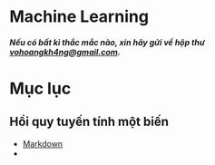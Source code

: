 # Machine Learning
#### _Nếu có bất kì thắc mắc nào, xin hãy gửi về hộp thư vohoangkh4ng@gmail.com._
# Mục lục
## Hồi quy tuyến tính một biến
<!--

Generated with [markedpp](#markedpp). Get [nodejs](https://nodejs.org) first

1. $ npm i -g markedpp
2. $ markedpp --github -o README.md README.md

-->

<!-- !toc (minlevel=2 omit="Table of Contents") -->

* [Markdown](https://vohoangkh4ng.github.io/LN/)
* 

<!-- toc! -->
